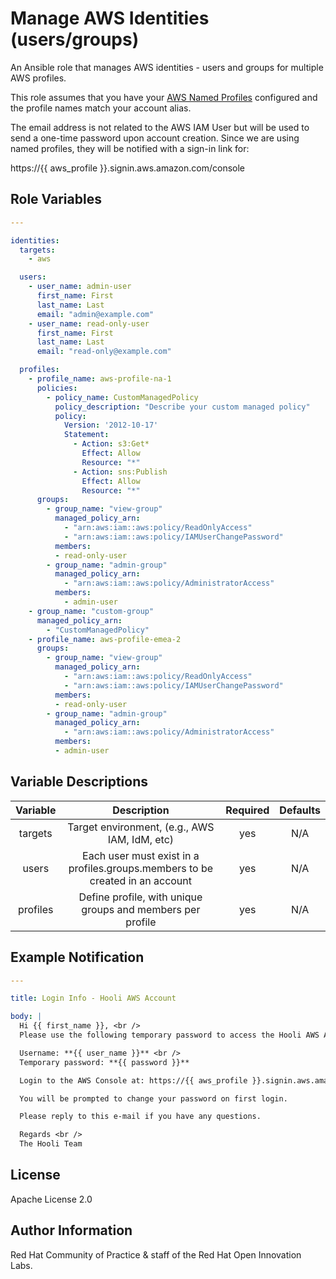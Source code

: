 Manage AWS Identities (users/groups)
==========================================

An Ansible role that manages AWS identities - users and groups for multiple AWS profiles.

This role assumes that you have your [AWS Named Profiles](https://docs.aws.amazon.com/cli/latest/userguide/cli-configure-profiles.html) configured and the profile names match your account alias.

The email address is not related to the AWS IAM User but will be used to send a one-time password upon account creation. Since we are using named profiles, they will be notified with a sign-in link for:

https://{{ aws_profile }}.signin.aws.amazon.com/console

Role Variables
--------------

```yaml
---

identities:
  targets:
    - aws

  users:
    - user_name: admin-user
      first_name: First
      last_name: Last
      email: "admin@example.com"
    - user_name: read-only-user
      first_name: First
      last_name: Last
      email: "read-only@example.com"

  profiles:
    - profile_name: aws-profile-na-1
      policies:
        - policy_name: CustomManagedPolicy
          policy_description: "Describe your custom managed policy"
          policy:
            Version: '2012-10-17'
            Statement:
              - Action: s3:Get*
                Effect: Allow
                Resource: "*"
              - Action: sns:Publish
                Effect: Allow
                Resource: "*"
      groups:
        - group_name: "view-group"
          managed_policy_arn:
            - "arn:aws:iam::aws:policy/ReadOnlyAccess"
            - "arn:aws:iam::aws:policy/IAMUserChangePassword"
          members:
          - read-only-user
        - group_name: "admin-group"
          managed_policy_arn:
            - "arn:aws:iam::aws:policy/AdministratorAccess"
          members:
            - admin-user
	- group_name: "custom-group"
	  managed_policy_arn:
	    - "CustomManagedPolicy"
    - profile_name: aws-profile-emea-2
      groups:
        - group_name: "view-group"
          managed_policy_arn:
            - "arn:aws:iam::aws:policy/ReadOnlyAccess"
            - "arn:aws:iam::aws:policy/IAMUserChangePassword"
          members:
          - read-only-user
        - group_name: "admin-group"
          managed_policy_arn:
            - "arn:aws:iam::aws:policy/AdministratorAccess"
          members:
          - admin-user
```

Variable Descriptions
---------------------

| Variable | Description | Required | Defaults |
|:--------:|:-----------:|:--------:|:--------:|
|targets|Target environment, (e.g., AWS IAM, IdM, etc)|yes|N/A|
|users|Each user must exist in a profiles.groups.members to be created in an account|yes|N/A|
|profiles|Define profile, with unique groups and members per profile|yes|N/A|

Example Notification
--------------------

```yaml
---

title: Login Info - Hooli AWS Account

body: |
  Hi {{ first_name }}, <br />
  Please use the following temporary password to access the Hooli AWS Account

  Username: **{{ user_name }}** <br />
  Temporary password: **{{ password }}**

  Login to the AWS Console at: https://{{ aws_profile }}.signin.aws.amazon.com/console

  You will be prompted to change your password on first login.

  Please reply to this e-mail if you have any questions.

  Regards <br />
  The Hooli Team
```

License
-------

Apache License 2.0


Author Information
------------------

Red Hat Community of Practice & staff of the Red Hat Open Innovation Labs.
